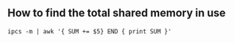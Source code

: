 ## How to find the total shared memory in use
```
ipcs -m | awk '{ SUM += $5} END { print SUM }'
```
